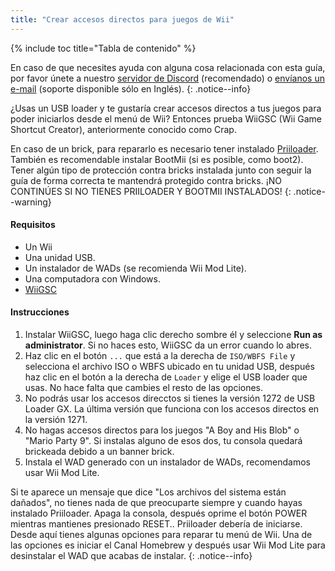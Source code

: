 ```yaml
---
title: "Crear accesos directos para juegos de Wii"
---
```


{% include toc title="Tabla de contenido" %}

En caso de que necesites ayuda con alguna cosa relacionada con esta guía, por favor únete a nuestro [servidor de Discord](https://discord.gg/b4Y7jfD) (recomendado) o [envíanos un e-mail](mailto:support@riiconnect24.net) (soporte disponible sólo en Inglés).
{: .notice--info}

¿Usas un USB loader y te gustaría crear accesos directos a tus juegos para poder iniciarlos desde el menú de Wii? Entonces prueba WiiGSC (Wii Game Shortcut Creator), anteriormente conocido como Crap.

En caso de un brick, para repararlo es necesario tener instalado [Priiloader](/priiloader). También es recomendable instalar BootMii (si es posible, como boot2). Tener algún tipo de protección contra bricks instalada junto con seguir la guía de forma correcta te mantendrá protegido contra bricks. ¡NO CONTINÚES SI NO TIENES PRIILOADER Y BOOTMII INSTALADOS!
{: .notice--warning}

#### Requisitos

* Un Wii
* Una unidad USB.
* Un instalador de WADs (se recomienda Wii Mod Lite).
* Una computadora con Windows.
* [WiiGSC](https://wiidatabase.de/downloads/pc-tools/wiigsc-ehemals-crap/)

#### Instrucciones

1. Instalar WiiGSC, luego haga clic derecho sombre él y seleccione **Run as administrator**. Si no haces esto, WiiGSC da un error cuando lo abres.
2. Haz clic en el botón `...` que está a la derecha de `ISO/WBFS File` y selecciona el archivo ISO o WBFS ubicado en tu unidad USB, después haz clic en el botón a la derecha de `Loader` y elige el USB loader que usas. No hace falta que cambies el resto de las opciones.
3. No podrás usar los accesos direcctos si tienes la versión 1272 de USB Loader GX. La última versión que funciona con los accesos directos en la versión 1271.
4. No hagas accesos directos para los juegos "A Boy and His Blob" o "Mario Party 9". Si instalas alguno de esos dos, tu consola quedará brickeada debido a un banner brick.
5. Instala el WAD generado con un instalador de WADs, recomendamos usar Wii Mod Lite.

Si te aparece un mensaje que dice "Los archivos del sistema están dañados", no tienes nada de que preocuparte siempre y cuando hayas instalado Priiloader. Apaga la consola, después oprime el botón POWER mientras mantienes presionado RESET.. Priiloader debería de iniciarse. Desde aquí tienes algunas opciones para reparar tu menú de Wii. Una de las opciones es iniciar el Canal Homebrew y después usar Wii Mod Lite para desinstalar el WAD que acabas de instalar.
{: .notice--info}
